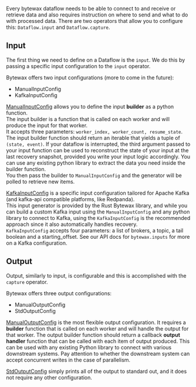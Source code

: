 Every bytewax dataflow needs to be able to connect to and receive or retrieve data and also requires instruction on where to send and what to do with processed data. 
There are two operators that allow you to configure this: `Dataflow.input` and `Dataflow.capture`.

## Input

The first thing we need to define on a Dataflow is the `input`.
We do this by passing a specific input configuration to the `input` operator.

Bytewax offers two input configurations (more to come in the future):
- ManualInputConfig
- KafkaInputConfig

[ManualInputConfig](/apidocs/bytewax.inputs#bytewax.inputs.ManualInputConfig) allows you to define the input **builder** as a python function.  
The input builder is a function that is called on each worker and will produce the input for that worker.  
It accepts three parameters: `worker_index, worker_count, resume_state`. The input builder function should return an iterable that yields a tuple of `(state, event)`. If your dataflow is interrupted, the third argument passed to your input function can be used to reconstruct the state of your input at the last recovery snapshot, provided you write your input logic accordingly.
You can use any existing python library to extract the data you need inside the builder function.  
You then pass the builder to `ManualInputConfig` and the generator will be polled to retrieve new items.

[KafkaInputConfig](/apidocs/bytewax.inputs#bytewax.inputs.KafkaInputConfig) is a specific input configuration tailored for Apache Kafka (and kafka-api compatible platforms, like Redpanda).  
This input generator is provided by the Rust Bytewax library, and while you can build a custom Kafka input using the `ManualInputConfig` and any python library to connect to Kafka, using the `KafkaInputConfig` is the recommended approach since it also automatically handles recovery.  
`KafkaInputConfig` accepts four parameters: a list of brokers, a topic, a tail boolean and a starting_offset. See our API docs for `bytewax.inputs` for more on a Kafka configuration.

## Output

Output, similarly to input, is configurable and this is accomplished with the `capture` operator.

Bytewax offers three output configurations:
- ManualOutputConfig
- StdOutputConfig

[ManualOutputConfig](/apidocs/bytewax.outputs#bytewax.outputs.ManualOutputConfig) is the most flexible output configuration. It requires a **builder** function that is called on each worker and will handle the output for that worker. The output builder function should return a callback **output handler** function that can be called with each item of output produced. This can be used with any existing Python library to connect with various downstream systems. Pay attention to whether the downstream system can accept concurrent writes in the case of parallelism.

[StdOutputConfig](/apidocs/bytewax.outputs#bytewax.outputs.StdOutputConfig) simply prints all of the output to standard out, and it does not require any other configuration.
